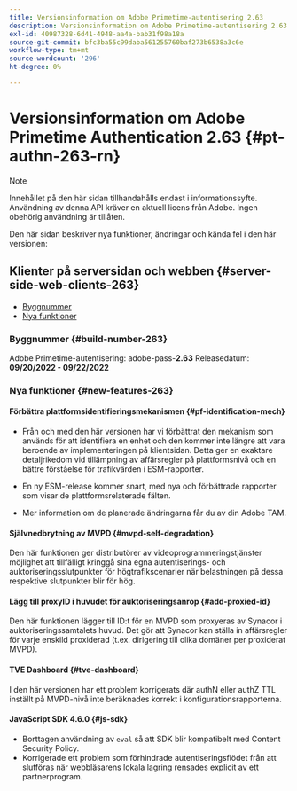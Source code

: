 ```yaml
---
title: Versionsinformation om Adobe Primetime-autentisering 2.63
description: Versionsinformation om Adobe Primetime-autentisering 2.63
exl-id: 40987328-6d41-4948-aa4a-bab31f98a18a
source-git-commit: bfc3ba55c99daba561255760baf273b6538a3c6e
workflow-type: tm+mt
source-wordcount: '296'
ht-degree: 0%

---
```


# Versionsinformation om Adobe Primetime Authentication 2.63 {#pt-authn-263-rn}

>[!NOTE]
>
>Innehållet på den här sidan tillhandahålls endast i informationssyfte. Användning av denna API kräver en aktuell licens från Adobe. Ingen obehörig användning är tillåten.

Den här sidan beskriver nya funktioner, ändringar och kända fel i den här versionen:

## Klienter på serversidan och webben {#server-side-web-clients-263}

* [Byggnummer](#build-number)
* [Nya funktioner](#new-features)

### Byggnummer {#build-number-263}

Adobe Primetime-autentisering: adobe-pass-**2.63**
Releasedatum: **09/20/2022 - 09/22/2022**

### Nya funktioner {#new-features-263}

#### Förbättra plattformsidentifieringsmekanismen {#pf-identification-mech}

* Från och med den här versionen har vi förbättrat den mekanism som används för att identifiera en enhet och den kommer inte längre att vara beroende av implementeringen på klientsidan. Detta ger en exaktare detaljrikedom vid tillämpning av affärsregler på plattformsnivå och en bättre förståelse för trafikvärden i ESM-rapporter.

* En ny ESM-release kommer snart, med nya och förbättrade rapporter som visar de plattformsrelaterade fälten.

* Mer information om de planerade ändringarna får du av din Adobe TAM.

#### Självnedbrytning av MVPD {#mvpd-self-degradation}

Den här funktionen ger distributörer av videoprogrammeringstjänster möjlighet att tillfälligt kringgå sina egna autentiserings- och auktoriseringsslutpunkter för högtrafikscenarier när belastningen på dessa respektive slutpunkter blir för hög.


#### Lägg till proxyID i huvudet för auktoriseringsanrop {#add-proxied-id}

Den här funktionen lägger till ID:t för en MVPD som proxyeras av Synacor i auktoriseringssamtalets huvud. Det gör att Synacor kan ställa in affärsregler för varje enskild proxiderad (t.ex. dirigering till olika domäner per proxiderat MVPD).


#### TVE Dashboard {#tve-dashboard}

I den här versionen har ett problem korrigerats där authN eller authZ TTL inställt på MVPD-nivå inte beräknades korrekt i konfigurationsrapporterna.


#### JavaScript SDK 4.6.0 {#js-sdk}

* Borttagen användning av `eval` så att SDK blir kompatibelt med Content Security Policy.
* Korrigerade ett problem som förhindrade autentiseringsflödet från att slutföras när webbläsarens lokala lagring rensades explicit av ett partnerprogram.
